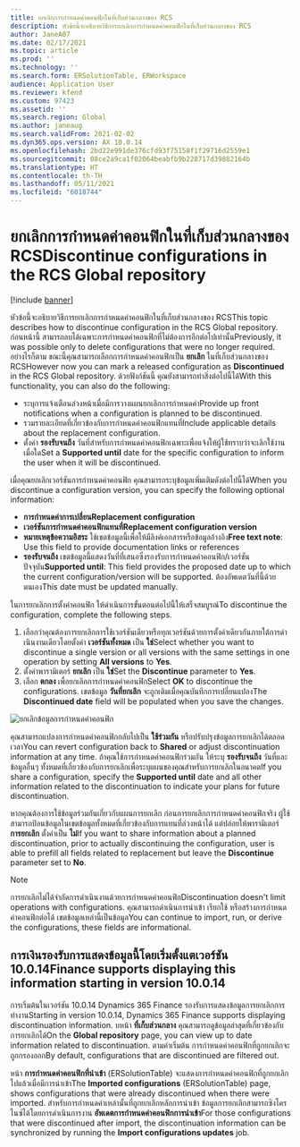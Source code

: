```yaml
---
title: ยกเลิกการกำหนดค่าคอนฟิกในที่เก็บส่วนกลางของ RCS
description: หัวข้อนี้จะอธิบายวิธีการยกเลิกการกำหนดค่าคอนฟิกในที่เก็บส่วนกลางของ RCS
author: JaneA07
ms.date: 02/17/2021
ms.topic: article
ms.prod: ''
ms.technology: ''
ms.search.form: ERSolutionTable, ERWorkspace
audience: Application User
ms.reviewer: kfend
ms.custom: 97423
ms.assetid: ''
ms.search.region: Global
ms.author: janeaug
ms.search.validFrom: 2021-02-02
ms.dyn365.ops.version: AX 10.0.14
ms.openlocfilehash: 2bd22e991de376cfd93f75158f1f29716d2559e1
ms.sourcegitcommit: 08ce2a9ca1f02064beabfb9b228717d39882164b
ms.translationtype: HT
ms.contentlocale: th-TH
ms.lasthandoff: 05/11/2021
ms.locfileid: "6018744"
---
```

# <a name="discontinue-configurations-in-the-rcs-global-repository"></a><span data-ttu-id="c47f6-103">ยกเลิกการกำหนดค่าคอนฟิกในที่เก็บส่วนกลางของ RCS</span><span class="sxs-lookup"><span data-stu-id="c47f6-103">Discontinue configurations in the RCS Global repository</span></span>

[!include [banner](../includes/banner.md)]

<span data-ttu-id="c47f6-104">หัวข้อนี้จะอธิบายวิธีการยกเลิกการกำหนดค่าคอนฟิกในที่เก็บส่วนกลางของ RCS</span><span class="sxs-lookup"><span data-stu-id="c47f6-104">This topic describes how to discontinue configuration in the RCS Global repository.</span></span> <span data-ttu-id="c47f6-105">ก่อนหน้านี้ สามารถลบได้เฉพาะการกำหนดค่าคอนฟิกที่ไม่ต้องการอีกต่อไปเท่านั้น</span><span class="sxs-lookup"><span data-stu-id="c47f6-105">Previously, it was possible only to delete configurations that were no longer required.</span></span> <span data-ttu-id="c47f6-106">อย่างไรก็ตาม ขณะนี้คุณสามารถเลือกการกำหนดค่าคอนฟิกเป็น **ยกเลิก** ในที่เก็บส่วนกลางของ RCS</span><span class="sxs-lookup"><span data-stu-id="c47f6-106">However now you can mark a released configuration as **Discontinued** in the RCS Global repository.</span></span> <span data-ttu-id="c47f6-107">ด้วยฟังก์ชันนี้ คุณยังสามารถทำสิ่งต่อไปนี้ได้</span><span class="sxs-lookup"><span data-stu-id="c47f6-107">With this functionality, you can also do the following:</span></span> 
 
 - <span data-ttu-id="c47f6-108">ระบุการแจ้งเตือนล่วงหน้าเมื่อมีการวางแผนยกเลิกการกำหนดค่า</span><span class="sxs-lookup"><span data-stu-id="c47f6-108">Provide up front notifications when a configuration is planned to be discontinued.</span></span>
 - <span data-ttu-id="c47f6-109">รวมรายละเอียดที่เกี่ยวข้องกับการกำหนดค่าคอนฟิกแทนที่</span><span class="sxs-lookup"><span data-stu-id="c47f6-109">Include applicable details about the replacement configuration.</span></span>
 - <span data-ttu-id="c47f6-110">ตั้งค่า **รองรับจนถึง** วันที่สำหรับการกำหนดค่าคอนฟิกเฉพาะเพื่อแจ้งให้ผู้ใช้ทราบว่าจะเลิกใช้งานเมื่อใด</span><span class="sxs-lookup"><span data-stu-id="c47f6-110">Set a **Supported until** date for the specific configuration to inform the user when it will be discontinued.</span></span>

<span data-ttu-id="c47f6-111">เมื่อคุณยกเลิกเวอร์ชันการกำหนดค่าคอนฟิก คุณสามารถระบุข้อมูลเพิ่มเติมดังต่อไปนี้ได้</span><span class="sxs-lookup"><span data-stu-id="c47f6-111">When you discontinue a configuration version, you can specify the following optional information:</span></span>

  - <span data-ttu-id="c47f6-112">**การกำหนดค่าการเปลี่ยน**</span><span class="sxs-lookup"><span data-stu-id="c47f6-112">**Replacement configuration**</span></span>
  - <span data-ttu-id="c47f6-113">**เวอร์ชันการกำหนดค่าคอนฟิกแทนที่**</span><span class="sxs-lookup"><span data-stu-id="c47f6-113">**Replacement configuration version**</span></span>
  - <span data-ttu-id="c47f6-114">**หมายเหตุข้อความอิสระ** ใช้เขตข้อมูลนี้เพื่อให้มีลิงค์เอกสารหรือข้อมูลอ้างอิง</span><span class="sxs-lookup"><span data-stu-id="c47f6-114">**Free text note**: Use this field to provide documentation links or references</span></span>
  - <span data-ttu-id="c47f6-115">**รองรับจนถึง** เขตข้อมูลนี้แสดงวันที่ที่เสนอซึ่งรองรับการกำหนดค่าคอนฟิก/เวอร์ชันปัจจุบัน</span><span class="sxs-lookup"><span data-stu-id="c47f6-115">**Supported until**: This field provides the proposed date up to which the current configuration/version will be supported.</span></span> <span data-ttu-id="c47f6-116">ต้องอัพเดตวันที่นี้ด้วยตนเอง</span><span class="sxs-lookup"><span data-stu-id="c47f6-116">This date must be updated manually.</span></span>
  
<span data-ttu-id="c47f6-117">ในการยกเลิกการตั้งค่าคอนฟิก ให้ดําเนินการขั้นตอนต่อไปนี้ให้เสร็จสมบูรณ์</span><span class="sxs-lookup"><span data-stu-id="c47f6-117">To discontinue the configuration, complete the following steps.</span></span> 

1. <span data-ttu-id="c47f6-118">เลือกว่าคุณต้องการยกเลิกการใช้เวอร์ชันเดียวหรือทุกเวอร์ชันด้วยการตั้งค่าเดียวกันภายใต้การดําเนินงานเดียวโดยตั้งค่า **เวอร์ชันทั้งหมด** เป็น **ใช่**</span><span class="sxs-lookup"><span data-stu-id="c47f6-118">Select whether you want to discontinue a single version or all versions with the same settings in one operation by setting **All versions** to **Yes**.</span></span> 
2. <span data-ttu-id="c47f6-119">ตั้งค่าพารามิเตอร์ **ยกเลิก** เป็น **ใช่**</span><span class="sxs-lookup"><span data-stu-id="c47f6-119">Set the **Discontinue** parameter to **Yes**.</span></span>
3. <span data-ttu-id="c47f6-120">เลือก **ตกลง** เพื่อยกเลิกการกำหนดค่าคอนฟิก</span><span class="sxs-lookup"><span data-stu-id="c47f6-120">Select **OK** to discontinue the configurations.</span></span> <span data-ttu-id="c47f6-121">เขตข้อมูล **วันที่ยกเลิก** จะถูกเติมเมื่อคุณบันทึกการเปลี่ยนแปลง</span><span class="sxs-lookup"><span data-stu-id="c47f6-121">The **Discontinued date** field will be populated when you save the changes.</span></span>

![ยกเลิกข้อมูลการกำหนดค่าคอนฟิก](media/Discontinue-details-2.png)
  
<span data-ttu-id="c47f6-123">คุณสามารถแปลงการกำหนดค่าคอนฟิกกลับไปเป็น **ใช้ร่วมกัน** หรือปรับปรุงข้อมูลการยกเลิกได้ตลอดเวลา</span><span class="sxs-lookup"><span data-stu-id="c47f6-123">You can revert configuration back to **Shared** or adjust discontinuation information at any time.</span></span> <span data-ttu-id="c47f6-124">ถ้าคุณใช้การกำหนดค่าคอนฟิกร่วมกัน ให้ระบุ **รองรับจนถึง** วันที่และข้อมูลอื่นๆ ทั้งหมดที่เกี่ยวข้องกับการยกเลิกเพื่อระบุแผนของคุณสำหรับการยกเลิกในอนาคต</span><span class="sxs-lookup"><span data-stu-id="c47f6-124">If you share a configuration, specify the **Supported until** date and all other information related to the discontinuation to indicate your plans for future discontinuation.</span></span>

<span data-ttu-id="c47f6-125">หากคุณต้องการใช้ข้อมูลร่วมกันเกี่ยวกับแผนการยกเลิก ก่อนการยกเลิกการกำหนดค่าคอนฟิกจริง ผู้ใช้สามารถป้อนข้อมูลในเขตข้อมูลทั้งหมดที่เกี่ยวข้องกับการแทนที่ล่วงหน้าได้ แต่ปล่อยให้พารามิเตอร์ **การยกเลิก** ตั้งค่าเป็น **ไม่**</span><span class="sxs-lookup"><span data-stu-id="c47f6-125">If you want to share information about a planned discontinuation, prior to actually discontinuing the configuration, user is able to prefill all fields related to replacement but leave the **Discontinue** parameter set to **No**.</span></span>

> [!NOTE]
> <span data-ttu-id="c47f6-126">การยกเลิกไม่ได้จํากัดการดําเนินงานด้วยการกำหนดค่าคอนฟิก</span><span class="sxs-lookup"><span data-stu-id="c47f6-126">Discontinuation doesn't limit operations with configurations.</span></span> <span data-ttu-id="c47f6-127">คุณสามารถดำเนินการนําเข้า เรียกใช้ หรือสร้างการกำหนดค่าคอนฟิกต่อได้ เขตข้อมูลเหล่านี้เป็นข้อมูล</span><span class="sxs-lookup"><span data-stu-id="c47f6-127">You can continue to import, run, or derive the configurations, these fields are informational.</span></span>

## <a name="finance-supports-displaying-this-information-starting-in-version-10014"></a><span data-ttu-id="c47f6-128">การเงินรองรับการแสดงข้อมูลนี้โดยเริ่มตั้งแตเวอร์ชัน 10.0.14</span><span class="sxs-lookup"><span data-stu-id="c47f6-128">Finance supports displaying this information starting in version 10.0.14</span></span>

<span data-ttu-id="c47f6-129">การเริ่มต้นในเวอร์ชัน 10.0.14 Dynamics 365 Finance รองรับการแสดงข้อมูลการยกเลิกการทำงาน</span><span class="sxs-lookup"><span data-stu-id="c47f6-129">Starting in version 10.0.14, Dynamics 365 Finance supports displaying discontinuation information.</span></span> <span data-ttu-id="c47f6-130">บหน้า **ที่เก็บส่วนกลาง** คุณสามารถดูข้อมูลล่าสุดที่เกี่ยวข้องกับการยกเลิกได้</span><span class="sxs-lookup"><span data-stu-id="c47f6-130">On the **Global repository** page, you can view up to date information related to discontinuation.</span></span> <span data-ttu-id="c47f6-131">ตามค่าเริ่มต้น การกำหนดค่าคอนฟิกที่ถูกยกเลิกจะถูกกรองออก</span><span class="sxs-lookup"><span data-stu-id="c47f6-131">By default, configurations that are discontinued are filtered out.</span></span>
  
<span data-ttu-id="c47f6-132">หน้า **การกำหนดค่าคอนฟิกที่นำเข้า** (ERSolutionTable) จะแสดงการกำหนดค่าคอนฟิกที่ถูกยกเลิกไปแล้วเมื่อมีการนําเข้า</span><span class="sxs-lookup"><span data-stu-id="c47f6-132">The **Imported configurations** (ERSolutionTable) page, shows configurations that were already discontinued when there were imported.</span></span> <span data-ttu-id="c47f6-133">สำหรับการกำหนดค่าเหล่านั้นที่ถูกยกเลิกหลักการนำเข้า ข้อมูลการยกเลิกสามารถซิงโครไนซ์ได้โดยการดำเนินการงาน **อัพเดตการกำหนดค่าคอนฟิกการนําเข้า**</span><span class="sxs-lookup"><span data-stu-id="c47f6-133">For those configurations that were discontinued after import, the discontinuation information can be synchronized by running the **Import configurations updates** job.</span></span>


